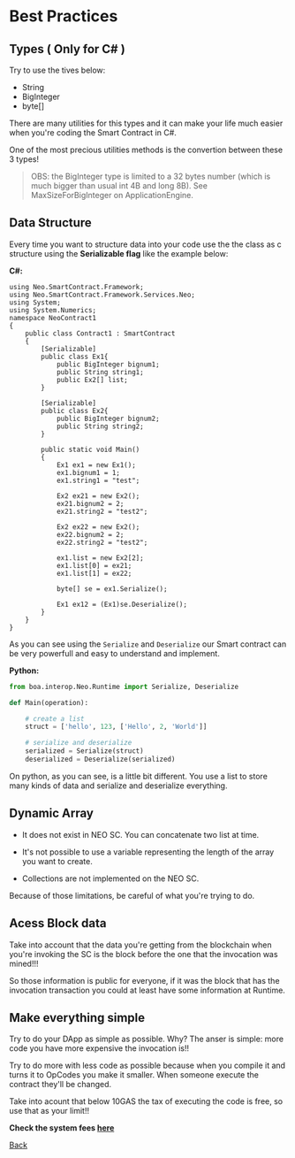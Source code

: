 # Best Practices

## Types ( Only for C# )

Try to use the tives below:
- String
- BigInteger
- byte[]

There are many utilities for this types and it can make your life much easier when you're coding the Smart Contract in C#.

One of the most precious utilities methods is the convertion between these 3 types!

> OBS: the BigInteger type is limited to a 32 bytes number (which is much bigger than usual int 4B and long 8B). See MaxSizeForBigInteger on ApplicationEngine.

## Data Structure

Every time you want to structure data into your code use the the class as c structure using the **Serializable flag** like the example below:

**C#:**
```CSharp
using Neo.SmartContract.Framework;
using Neo.SmartContract.Framework.Services.Neo;
using System;
using System.Numerics;
namespace NeoContract1
{
    public class Contract1 : SmartContract
    {
        [Serializable]
        public class Ex1{
            public BigInteger bignum1;
            public String string1;
            public Ex2[] list;
        }
        
        [Serializable]
        public class Ex2{
            public BigInteger bignum2;
            public String string2;
        }
        
        public static void Main()
        {
            Ex1 ex1 = new Ex1();
            ex1.bignum1 = 1;
            ex1.string1 = "test";
            
            Ex2 ex21 = new Ex2();
            ex21.bignum2 = 2;
            ex21.string2 = "test2";

            Ex2 ex22 = new Ex2();
            ex22.bignum2 = 2;
            ex22.string2 = "test2";
            
            ex1.list = new Ex2[2];
            ex1.list[0] = ex21;
            ex1.list[1] = ex22;
            
            byte[] se = ex1.Serialize();
            
            Ex1 ex12 = (Ex1)se.Deserialize();
        }
    }
}
```

As you can see using the ``Serialize`` and ``Deserialize`` our Smart contract can be very powerfull and easy to understand and implement.

**Python:**
```Python
from boa.interop.Neo.Runtime import Serialize, Deserialize

def Main(operation):

    # create a list
    struct = ['hello', 123, ['Hello', 2, 'World']]

    # serialize and deserialize
    serialized = Serialize(struct)
    deserialized = Deserialize(serialized)
```

On python, as you can see, is a little bit different. You use a list to store many kinds of data and serialize and deserialize everything.

## Dynamic Array

 - It does not exist in NEO SC. You can concatenate two list at time.

 - It's not possible to use a variable representing the length of the array you want to create.

 - Collections are not implemented on the NEO SC.

Because of those limitations, be careful of what you're trying to do.

## Acess Block data

Take into account that the data you're getting from the blockchain when you're invoking the SC is the block before the one that the invocation was mined!!!

So those information is public for everyone, if it was the block that has the invocation transaction you could at least have some information at Runtime.

## Make everything simple

Try to do your  DApp as simple as possible. Why?
The anser is simple: more code you have more expensive the invocation is!!

Try to do more with less code as possible because when you compile it and turns it to OpCodes you make it smaller. When someone execute the contract they'll be changed.

Take into acount that below 10GAS the tax of executing the code is free, so use that as your limit!!

**Check the system fees [here](http://docs.neo.org/en-us/sc/systemfees.html)**

[Back](../SmartContract.md)

